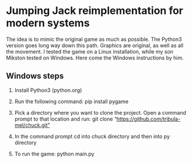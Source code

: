 # Jumping Jack reimplementation for modern systems

The idea is to mimic the original game as much as possible. The Python3 version
goes long way down this path. Graphics are original, as well as all the
movement.
I tested the game on a Linux installation, while my son Mikston tested on
Windows. Here come the Windows instructions by him.

## Windows steps

1. Install Python3 (python.org)
2. Run the following command:
   pip install pygame

3. Pick a directory where you want to clone the project. Open a command prompt
   to that location and run:
   git clone “https://github.com/tribula-mel/chuck.git”

4. In the command prompt cd into chuck directory and then into py directory
5. To run the game:
   python main.py
